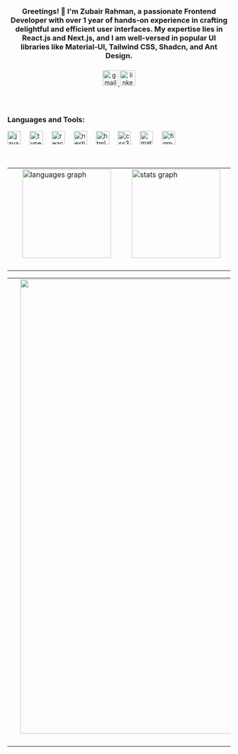 

<h3 align="center">Greetings! 👋 I'm Zubair Rahman, a passionate Frontend Developer with over 1 year of hands-on experience in crafting delightful and efficient user interfaces. My expertise lies in React.js and Next.js, and I am well-versed in popular UI libraries like Material-UI, Tailwind CSS, Shadcn, and Ant Design.</h3>

###

<div align="center">
  <a href="zubair.rahman89@gmail.com" target="_blank">
    <img src="https://img.shields.io/static/v1?message=Gmail&logo=gmail&label=&color=D14836&logoColor=white&labelColor=&style=for-the-badge" height="35" alt="gmail logo"  />
  </a>
  <a href="https://www.linkedin.com/in/iamzubair6/" target="_blank">
    <img src="https://img.shields.io/static/v1?message=LinkedIn&logo=linkedin&label=&color=0077B5&logoColor=white&labelColor=&style=for-the-badge" height="35" alt="linkedin logo"  />
  </a>
</div>

###
<br clear="both">

<h3 align="left">Languages and Tools:</h3>
<div align="left">
  <img src="https://cdn.jsdelivr.net/gh/devicons/devicon/icons/javascript/javascript-original.svg" height="30" alt="javascript logo"  />
  <img width="12" />
  <img src="https://cdn.jsdelivr.net/gh/devicons/devicon/icons/typescript/typescript-original.svg" height="30" alt="typescript logo"  />
  <img width="12" />
  <img src="https://cdn.jsdelivr.net/gh/devicons/devicon/icons/react/react-original.svg" height="30" alt="react logo"  />
  <img width="12" />
  <img src="https://cdn.jsdelivr.net/gh/devicons/devicon/icons/nextjs/nextjs-original.svg" height="30" alt="nextjs logo"  />
  <img width="12" />
  <img src="https://cdn.jsdelivr.net/gh/devicons/devicon/icons/html5/html5-original.svg" height="30" alt="html5 logo"  />
  <img width="12" />
  <img src="https://cdn.jsdelivr.net/gh/devicons/devicon/icons/css3/css3-original.svg" height="30" alt="css3 logo"  />
  <img width="12" />
  <img src="https://cdn.jsdelivr.net/gh/devicons/devicon/icons/materialui/materialui-original.svg" height="30" alt="materialui logo"  />
  <img width="12" />
  <img src="https://cdn.jsdelivr.net/gh/devicons/devicon/icons/figma/figma-original.svg" height="30" alt="figma logo"  />
</div>

<br clear="both">

<table align="left">
  <row>
    <td>
      <img src="https://github-readme-stats.vercel.app/api/top-langs?locale=en&hide_title=false&layout=compact&card_width=320&langs_count=6&theme=github_dark&hide_border=true&username=iamzubair6&hide=python,hack" height="200" alt="languages graph"  />
    </td>
    <td>
    <img src="http://github-profile-summary-cards.vercel.app/api/cards/stats?username=iamzubair6&theme=2077" height="200" alt="stats graph"  />
    </td>
  </row>
</table>  
<table align="center" >
  <row>
    <td>
     <img src="http://github-profile-summary-cards.vercel.app/api/cards/profile-details?username=iamzubair6&theme=2077" width="1024"/>
    </td>
  </row>
</table>  

<!-- <p><img align="left" src="https://github-readme-stats.vercel.app/api/top-langs?username=iamzubair6&hide=python&show_icons=true&locale=en&layout=compact" alt="zubair-rahman" /></p>

<p>&nbsp;<img align="center" src="https://github-readme-stats.vercel.app/api?username=iamzubair6&show_icons=true&locale=en" alt="zubair-rahman" /></p> -->

